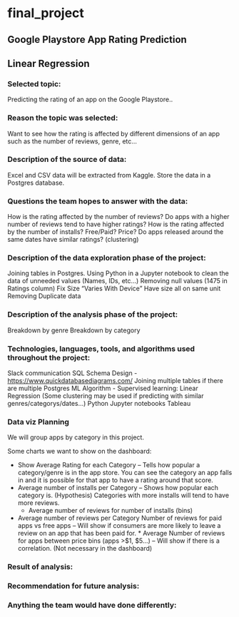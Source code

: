 # final_project

## Google Playstore App Rating Prediction


## Linear Regression
###  Selected topic:
Predicting the rating of an app on the Google Playstore..
###  Reason the topic was selected:
Want to see how the rating is affected by different dimensions of an app such as the number of reviews, genre, etc…
###  Description of the source of data:
Excel and CSV data will be extracted from Kaggle.
Store the data in a Postgres database.
### Questions the team hopes to answer with the data:
How is the rating affected by the number of reviews?
Do apps with a higher number of reviews tend to have higher ratings?
How is the rating affected by the number of installs?
Free/Paid? Price? 
Do apps released around the same dates have similar ratings? (clustering)
### Description of the data exploration phase of the project:
Joining tables in Postgres.
Using Python in a Jupyter notebook to clean the data of unneeded values (Names, IDs, etc…)
Removing null values (1475 in Ratings column)
Fix Size “Varies With Device”
Have size all on same unit
Removing Duplicate data
### Description of the analysis phase of the project:
Breakdown by genre
Breakdown by category
### Technologies, languages, tools, and algorithms used throughout the project:
Slack communication
SQL Schema Design - https://www.quickdatabasediagrams.com/
Joining multiple tables if there are multiple
Postgres
ML Algorithm - Supervised learning: Linear Regression (Some clustering may be used if predicting with similar genres/categorys/dates…)
Python
Jupyter notebooks
Tableau

### Data viz Planning

We will group apps by category in this project.

Some charts we want to show on the dashboard:

* Show Average Rating for each Category – Tells how popular a category/genre is in the app store. You can see the category an app falls in and it is possible for that app to have a rating around that score.
* Average number of installs per Category – Shows how popular each category is. (Hypothesis) Categories with more installs will tend to have more reviews.
	* Average number of reviews for number of installs (bins)
* Average number of reviews per Category
Number of reviews for paid apps vs free apps – Will show if consumers are more likely to leave a review on an app that has been paid for.
            	* Average Number of reviews for apps between price bins (apps >$1, $5…) – Will show if there is a correlation. (Not necessary in the dashboard)
              

### Result of analysis:
### Recommendation for future analysis:
### Anything the team would have done differently:
